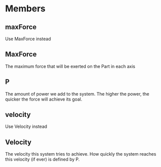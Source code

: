 # Members

## maxForce
Use MaxForce instead

## MaxForce
The maximum force that will be exerted on the Part in each axis

## P
The amount of power we add to the system.  The higher the power, the quicker the force will achieve its goal.

## velocity
Use Velocity instead

## Velocity
The velocity this system tries to achieve.  How quickly the system reaches this velocity (if ever) is defined by P.
